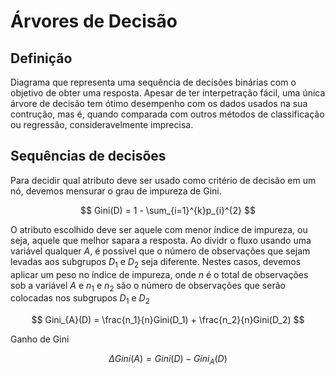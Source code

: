 # Árvores de Decisão

## Definição

Diagrama que representa uma sequência de decisões binárias com o objetivo de obter uma resposta. Apesar de ter interpetração fácil, uma única árvore de decisão tem ótimo desempenho com os dados usados na sua contrução, mas é, quando comparada com outros métodos de classificação ou regressão, consideravelmente imprecisa.

## Sequências de decisões

Para decidir qual atributo deve ser usado como critério de decisão em um nó, devemos mensurar o grau de impureza de Gini.

$$
    Gini(D) = 1 - \sum_{i=1}^{k}p_{i}^{2}
$$

O atributo escolhido deve ser aquele com menor índice de impureza, ou seja, aquele que melhor sapara a resposta. Ao dividr o fluxo usando uma variável qualquer $A$, é possível que o número de observações que sejam levadas aos subgrupos $D_1$ e $D_2$ seja diferente. Nestes casos, devemos aplicar um peso no índice de impureza, onde $n$ é o total de observações sob a variável $A$ e $n_1$ e $n_2$ são o número de observações que serão colocadas nos subgrupos $D_1$ e $D_2$

$$
    Gini_{A}(D) = \frac{n_1}{n}Gini(D_1) + \frac{n_2}{n}Gini(D_2)
$$

Ganho de Gini

$$
    \Delta Gini(A) = Gini(D) - Gini_{A}(D)
$$
